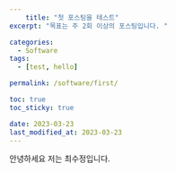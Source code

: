 ```yaml
---
    title: "첫 포스팅을 테스트"
excerpt: "목표는 주 2회 이상의 포스팅입니다. "

categories:
  - Software
tags:
  - [test, hello]

permalink: /software/first/

toc: true
toc_sticky: true

date: 2023-03-23
last_modified_at: 2023-03-23
---
```


안녕하세요 저는 최수정입니다. 
